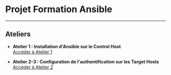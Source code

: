 # Projet Formation Ansible

---

## Ateliers

- **Atelier 1 : Installation d'Ansible sur le Control Host**  
  [Accéder à Atelier 1](atelier-1.md)

- **Atelier 2-3 : Configuration de l'authentification sur les Target Hosts**  
  [Accéder à Atelier 2](atelier-2-3.md)
